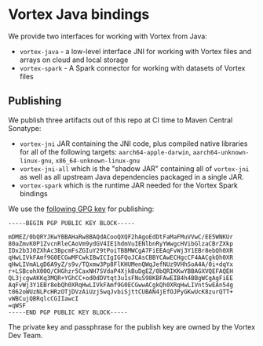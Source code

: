 # Vortex Java bindings

We provide two interfaces for working with Vortex from Java:

- `vortex-java` - a low-level interface JNI for working with Vortex files and arrays on cloud and local storage
- `vortex-spark` - A Spark connector for working with datasets of Vortex files

## Publishing

We publish three artifacts out of this repo at CI time to Maven Central Sonatype:

* `vortex-jni` JAR containing the JNI code, plus compiled native libraries for all of the following targets: `aarch64-apple-darwin`, `aarch64-unknown-linux-gnu`, `x86_64-unknown-linux-gnu`
* `vortex-jni-all` which is the "shadow JAR" containing all of `vortex-jni` as well as all upstream Java dependencies packaged in a single JAR.
* `vortex-spark` which is the runtime JAR needed for the Vortex Spark bindings

We use the [following GPG key](https://keyserver.ubuntu.com/pks/lookup?search=8745D1A87C0B2159&fingerprint=on&op=index) for publishing:

```
-----BEGIN PGP PUBLIC KEY BLOCK-----

mDMEZ/0bQRYJKwYBBAHaRw8BAQdACooQXQF2hAgoEdDtFaMaFMuVVwC/EE5WNKUr
80aZmvK0P1ZvcnRleCAoVm9ydGV4IE1hdmVuIENlbnRyYWwgcHVibGlzaCBrZXkp
IDx2b3J0ZXhAc3BpcmFsZGIuY29tPoiTBBMWCgA7FiEEAqFvWj3Y1EBr8ebQh0XR
qHwLIVkFAmf9G0ECGwMFCwkIBwICIgIGFQoJCAsCBBYCAwECHgcCF4AACgkQh0XR
qHwLIVmALgD6A9yZ/s9v/TQxmw3Pp8FlKHUMenQWqJefNUz9VHhSoA4A/0i+dqYx
r+LSBcohX00O/CHGhzr5CaxNH7SVdaP4XjkBuDgEZ/0bQRIKKwYBBAGXVQEFAQEH
QL3jcgwAKKq3MQR+YGhCC+od0dDVtqt3u1sFNuS98KBFAwEIB4h4BBgWCgAgFiEE
AqFvWj3Y1EBr8ebQh0XRqHwLIVkFAmf9G0ECGwwACgkQh0XRqHwLIVnt5wEAn54g
t062oWUzNLPcHRzOTjDVzAiUzj5wqJvbiSjttCUBAN4jEfOJPyGKwUcK8zurQTT+
vWBCujQBRqlcCGIIawcI
=qWSF
-----END PGP PUBLIC KEY BLOCK-----
```

The private key and passphrase for the publish key are owned by the Vortex Dev Team.

